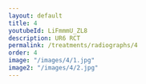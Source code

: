 ```yaml
---
layout: default
title: 4
youtubeId: LiFmmmU_ZL8
description: UR6 RCT
permalink: /treatments/radiographs/4
order: 4
image: "/images/4/1.jpg"
image2: "/images/4/2.jpg"
---
```

